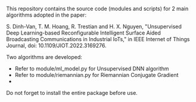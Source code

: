 This repository contains the source code (modules and scripts) for 2 main algorithms adopted in the paper:

S. Dinh-Van, T. M. Hoang, R. Trestian and H. X. Nguyen, "Unsupervised Deep Learning-based Reconfigurable Intelligent Surface Aided Broadcasting Communications in Industrial IoTs," in IEEE Internet of Things Journal, doi: 10.1109/JIOT.2022.3169276.

Two algorithms are developed:

- Refer to module/ml_model.py for Unsupervised DNN algorithm
- Refer to module/riemannian.py for Riemannian Conjugate Gradient
- 
Do not forget to install the entire package before use.
